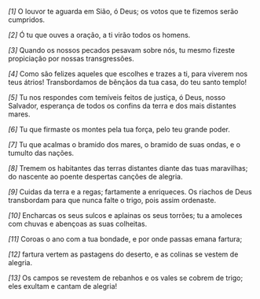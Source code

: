 *[1]* O louvor te aguarda em Sião, ó Deus; os votos que te fizemos serão cumpridos.

*[2]* Ó tu que ouves a oração, a ti virão todos os homens.

*[3]* Quando os nossos pecados pesavam sobre nós, tu mesmo fizeste propiciação por nossas transgressões.

*[4]* Como são felizes aqueles que escolhes e trazes a ti, para viverem nos teus átrios! Transbordamos de bênçãos da tua casa, do teu santo templo!

*[5]* Tu nos respondes com temíveis feitos de justiça, ó Deus, nosso Salvador, esperança de todos os confins da terra e dos mais distantes mares.

*[6]* Tu que firmaste os montes pela tua força, pelo teu grande poder.

*[7]* Tu que acalmas o bramido dos mares, o bramido de suas ondas, e o tumulto das nações.

*[8]* Tremem os habitantes das terras distantes diante das tuas maravilhas; do nascente ao poente despertas canções de alegria.

*[9]* Cuidas da terra e a regas; fartamente a enriqueces. Os riachos de Deus transbordam para que nunca falte o trigo, pois assim ordenaste.

*[10]* Encharcas os seus sulcos e aplainas os seus torrões; tu a amoleces com chuvas e abençoas as suas colheitas.

*[11]* Coroas o ano com a tua bondade, e por onde passas emana fartura;

*[12]* fartura vertem as pastagens do deserto, e as colinas se vestem de alegria.

*[13]* Os campos se revestem de rebanhos e os vales se cobrem de trigo; eles exultam e cantam de alegria!

